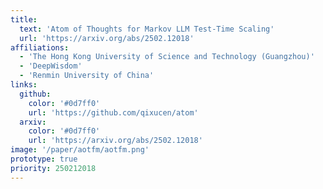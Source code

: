 ```yaml
---
title:
  text: 'Atom of Thoughts for Markov LLM Test-Time Scaling'
  url: 'https://arxiv.org/abs/2502.12018'
affiliations:
  - 'The Hong Kong University of Science and Technology (Guangzhou)'
  - 'DeepWisdom'
  - 'Renmin University of China'
links:
  github:
    color: '#0d7ff0'
    url: 'https://github.com/qixucen/atom'
  arxiv:
    color: '#0d7ff0'
    url: 'https://arxiv.org/abs/2502.12018'
image: '/paper/aotfm/aotfm.png'
prototype: true
priority: 250212018
---
```

